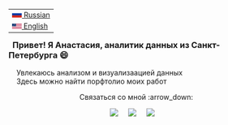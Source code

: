 <table align="right">
 <tr><td><a href="README.md"><img src="images/flag-400.png" height="13"> Russian</a></td></tr>
 <tr><td><a href="README_eng.md"><img src="images/Flag_of_the_United_States.png" height="10"> English</a></td></tr>
</table>

### &nbsp; Привет! Я Анастасия, аналитик данных из Санкт-Петербурга :smile:

&nbsp;&nbsp;&nbsp;&nbsp;Увлекаюсь анализом и визуализаацией данных \
&nbsp;&nbsp;&nbsp;&nbsp;Здесь можно найти порфтолио моих работ

<p align="center"> Связаться со мной :arrow_down:</p>

<p align="center">
  <a href="mailto:steishasobchuk@gmail.com"> <img src="https://go-skill-icons.vercel.app/api/icons?i=gmail"/></a>&nbsp;&nbsp;&nbsp;&nbsp;
  <a href="https://www.instagram.com/steishas.s/"><img src="https://go-skill-icons.vercel.app/api/icons?i=instagram" /></a>&nbsp;&nbsp;&nbsp;&nbsp;
  <a href="https://t.me/steishas"><img src="https://go-skill-icons.vercel.app/api/icons?i=telegram" /></a>&nbsp;&nbsp;&nbsp;&nbsp;
</p>


